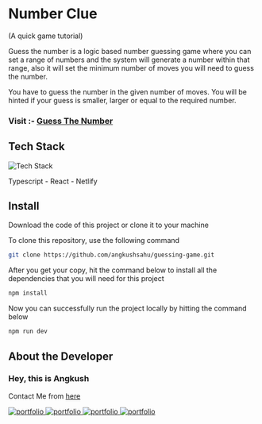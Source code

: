 # Number Clue

(A quick game tutorial)

Guess the number is a logic based number guessing game where you can set a range of numbers and the system will generate a number within that range, also it will set the minimum number of moves you will need to guess the number.

You have to guess the number in the given number of moves. You will be hinted if your guess is smaller, larger or equal to the required number.

### Visit :- [Guess The Number](https://numberclue.netlify.app/)

## Tech Stack

![Tech Stack](https://skillicons.dev/icons?i=ts,react,netlify&theme=dark)

Typescript - React - Netlify

## Install

Download the code of this project or clone it to your machine

To clone this repository, use the following command

```bash
git clone https://github.com/angkushsahu/guessing-game.git
```

After you get your copy, hit the command below to install all the dependencies that you will need for this project

```bash
npm install
```

Now you can successfully run the project locally by hitting the command below

```bash
npm run dev
```

## About the Developer

### Hey, this is Angkush

Contact Me from [here](https://angkush.vercel.app#contact)

<a href="https://angkush.vercel.app/" rel="noopener noreferrer" target="_blank">
  <img src="https://img.shields.io/badge/my_portfolio-teal?style=for-the-badge&logo=ko-fi&logoColor=white" alt="portfolio" />
</a>

<a href="https://linkedin.com/in/angkush-sahu-0409311bb" rel="noopener noreferrer" target="_blank">
  <img src="https://img.shields.io/badge/linkedin-0A66C2?style=for-the-badge&logo=linkedin&logoColor=white" alt="portfolio" />
</a>

<a href="https://angkush.vercel.app#contact" rel="noopener noreferrer" target="_blank">
  <img src="https://img.shields.io/badge/Mail-red?style=for-the-badge&logo=gmail&logoColor=white" alt="portfolio" />
</a>

<a href="https://github.com/angkushsahu" rel="noopener noreferrer" target="_blank">
  <img src="https://img.shields.io/badge/Github-gray?style=for-the-badge&logo=github&logoColor=white" alt="portfolio" />
</a>
